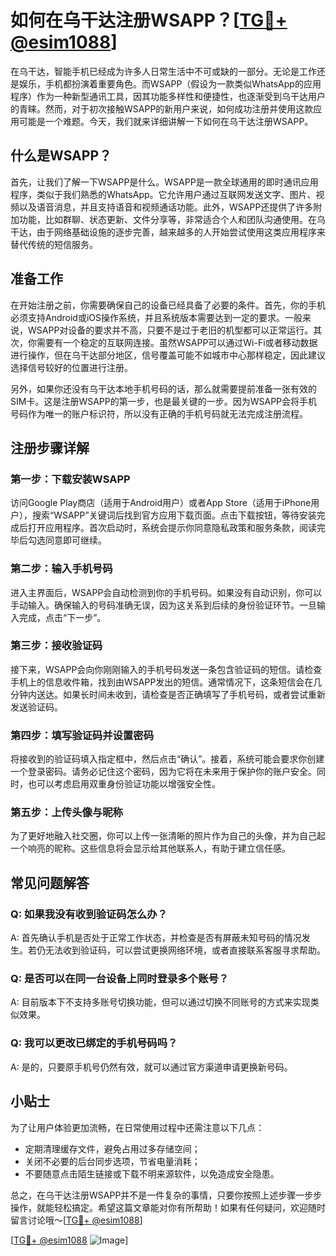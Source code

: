 # 如何在乌干达注册WSAPP？[[TG💪+ @esim1088](https://t.me/s/esim1088)]

在乌干达，智能手机已经成为许多人日常生活中不可或缺的一部分。无论是工作还是娱乐，手机都扮演着重要角色。而WSAPP（假设为一款类似WhatsApp的应用程序）作为一种新型通讯工具，因其功能多样性和便捷性，也逐渐受到乌干达用户的青睐。然而，对于初次接触WSAPP的新用户来说，如何成功注册并使用这款应用可能是一个难题。今天，我们就来详细讲解一下如何在乌干达注册WSAPP。

## 什么是WSAPP？

首先，让我们了解一下WSAPP是什么。WSAPP是一款全球通用的即时通讯应用程序，类似于我们熟悉的WhatsApp。它允许用户通过互联网发送文字、图片、视频以及语音消息，并且支持语音和视频通话功能。此外，WSAPP还提供了许多附加功能，比如群聊、状态更新、文件分享等，非常适合个人和团队沟通使用。在乌干达，由于网络基础设施的逐步完善，越来越多的人开始尝试使用这类应用程序来替代传统的短信服务。

## 准备工作

在开始注册之前，你需要确保自己的设备已经具备了必要的条件。首先，你的手机必须支持Android或iOS操作系统，并且系统版本需要达到一定的要求。一般来说，WSAPP对设备的要求并不高，只要不是过于老旧的机型都可以正常运行。其次，你需要有一个稳定的互联网连接。虽然WSAPP可以通过Wi-Fi或者移动数据进行操作，但在乌干达部分地区，信号覆盖可能不如城市中心那样稳定，因此建议选择信号较好的位置进行注册。

另外，如果你还没有乌干达本地手机号码的话，那么就需要提前准备一张有效的SIM卡。这是注册WSAPP的第一步，也是最关键的一步。因为WSAPP会将手机号码作为唯一的账户标识符，所以没有正确的手机号码就无法完成注册流程。

## 注册步骤详解

### 第一步：下载安装WSAPP

访问Google Play商店（适用于Android用户）或者App Store（适用于iPhone用户），搜索“WSAPP”关键词后找到官方应用下载页面。点击下载按钮，等待安装完成后打开应用程序。首次启动时，系统会提示你同意隐私政策和服务条款，阅读完毕后勾选同意即可继续。

### 第二步：输入手机号码

进入主界面后，WSAPP会自动检测到你的手机号码。如果没有自动识别，你可以手动输入。确保输入的号码准确无误，因为这关系到后续的身份验证环节。一旦输入完成，点击“下一步”。

### 第三步：接收验证码

接下来，WSAPP会向你刚刚输入的手机号码发送一条包含验证码的短信。请检查手机上的信息收件箱，找到由WSAPP发出的短信。通常情况下，这条短信会在几分钟内送达。如果长时间未收到，请检查是否正确填写了手机号码，或者尝试重新发送验证码。

### 第四步：填写验证码并设置密码

将接收到的验证码填入指定框中，然后点击“确认”。接着，系统可能会要求你创建一个登录密码。请务必记住这个密码，因为它将在未来用于保护你的账户安全。同时，也可以考虑启用双重身份验证功能以增强安全性。

### 第五步：上传头像与昵称

为了更好地融入社交圈，你可以上传一张清晰的照片作为自己的头像，并为自己起一个响亮的昵称。这些信息将会显示给其他联系人，有助于建立信任感。

## 常见问题解答

### Q: 如果我没有收到验证码怎么办？
A: 首先确认手机是否处于正常工作状态，并检查是否有屏蔽未知号码的情况发生。若仍无法收到验证码，可以尝试更换网络环境，或者直接联系客服寻求帮助。

### Q: 是否可以在同一台设备上同时登录多个账号？
A: 目前版本下不支持多账号切换功能，但可以通过切换不同账号的方式来实现类似效果。

### Q: 我可以更改已绑定的手机号码吗？
A: 是的，只要原手机号仍然有效，就可以通过官方渠道申请更换新号码。

## 小贴士

为了让用户体验更加流畅，在日常使用过程中还需注意以下几点：
- 定期清理缓存文件，避免占用过多存储空间；
- 关闭不必要的后台同步选项，节省电量消耗；
- 不要随意点击陌生链接或下载不明来源软件，以免造成安全隐患。

总之，在乌干达注册WSAPP并不是一件复杂的事情，只要你按照上述步骤一步步操作，就能轻松搞定。希望这篇文章能对你有所帮助！如果有任何疑问，欢迎随时留言讨论哦～[[TG💪+ @esim1088](https://t.me/s/esim1088)]

[[TG💪+ @esim1088](https://t.me/s/esim1088) ![Image](https://i.postimg.cc/4NQfJmqS/Snipaste-2025-05-13-00-14-12.png)]